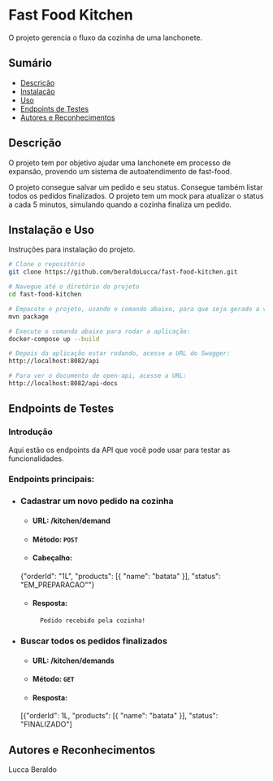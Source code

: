 # Fast Food Kitchen

O projeto gerencia o fluxo da cozinha de uma lanchonete.

## Sumário

- [Descrição](#descrição)
- [Instalação](#instalação)
- [Uso](#uso)
- [Endpoints de Testes](#endpoints-de-testes)
- [Autores e Reconhecimentos](#autores-e-reconhecimentos)

## Descrição

O projeto tem por objetivo ajudar uma lanchonete em processo de expansão,
provendo um sistema de autoatendimento de fast-food.

O projeto consegue salvar um pedido e seu status.
Consegue também listar todos os pedidos finalizados.
O projeto tem um mock para atualizar o status a cada 5 minutos, simulando quando a cozinha finaliza 
um pedido.

## Instalação e Uso

Instruções para instalação do projeto.

```bash
# Clone o repositório
git clone https://github.com/beraldoLucca/fast-food-kitchen.git

# Navegue até o diretório do projeto
cd fast-food-kitchen

# Empacote o projeto, usando o comando abaixo, para que seja gerado a versão:
mvn package

# Execute o comando abaixo para rodar a aplicação:
docker-compose up --build

# Depois da aplicação estar rodando, acesse a URL do Swagger:
http://localhost:8082/api

# Para ver o documento de open-api, acesse a URL:
http://localhost:8082/api-docs
```

## Endpoints de Testes

### Introdução
Aqui estão os endpoints da API que você pode usar para testar as funcionalidades.


### Endpoints principais:

-   ### Cadastrar um novo pedido na cozinha
    - #### URL: /kitchen/demand
    - #### Método: `POST`
    - #### Cabeçalho:
    {"orderId": "1L",
    "products": [{ "name": "batata" }],
    "status": "EM_PREPARACAO""}
    - #### Resposta:
            Pedido recebido pela cozinha!

-   ### Buscar todos os pedidos finalizados
    - #### URL: /kitchen/demands
    - #### Método: `GET`
    - #### Resposta:
    [{"orderId": 1L,
    "products": [{ "name": "batata" }],
    "status": "FINALIZADO"]

## Autores e Reconhecimentos

Lucca Beraldo

